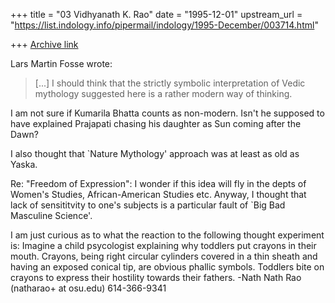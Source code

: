 +++
title = "03 Vidhyanath K. Rao"
date = "1995-12-01"
upstream_url = "https://list.indology.info/pipermail/indology/1995-December/003714.html"

+++
[Archive link](https://list.indology.info/pipermail/indology/1995-December/003714.html)

Lars Martin Fosse wrote:

>[...] I should think that the strictly symbolic interpretation of Vedic
> mythology suggested here is a rather modern way of thinking.

I am not sure if Kumarila Bhatta counts as non-modern. Isn't he supposed
to have explained Prajapati chasing his daughter as Sun coming after the
Dawn?

I also thought that `Nature Mythology' approach was at least as old as Yaska.

Re: "Freedom of Expression": I wonder if this idea will fly in the depts
of Women's Studies, African-American Studies etc. Anyway, I thought that
lack of sensititvity to one's subjects is a particular fault of `Big Bad
Masculine Science'.

I am just curious as to what the reaction to the following thought
experiment is: Imagine a child psycologist explaining why toddlers put
crayons in their mouth. Crayons, being right circular cylinders covered
in a thin sheath and having an exposed conical tip, are obvious phallic
symbols. Toddlers bite on crayons to express their hostility towards
their fathers.
-Nath
Nath Rao (natharao+ at osu.edu)		614-366-9341






